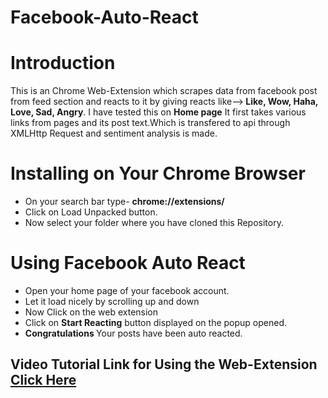 # Facebook-Auto-React
# Introduction
This is an Chrome Web-Extension which scrapes data from facebook post from feed section and reacts to it by giving reacts like--><b>         Like, Wow, Haha, Love, Sad, Angry</b>.
I have tested this on <b>Home page</b>
It first takes various links from pages and its post text.Which is transfered to api through XMLHttp Request and sentiment analysis is made.
# Installing on Your Chrome Browser
* On your search bar type- <b> chrome://extensions/ </b>
* Click on Load Unpacked button.
* Now select your folder where you have cloned this Repository.
 # Using Facebook Auto React
 * Open your home page of your facebook account.
 * Let it load nicely by scrolling up and down
 * Now Click on the web extension
 * Click on <b> Start Reacting</b> button displayed on the popup opened.
 * <b>Congratulations </b> Your posts have been auto reacted.
 ## Video Tutorial Link for Using the Web-Extension [Click Here](https://drive.google.com/open?id=13cwyNVvMbikaRmEworyqVgiQbLeONSaX)
 
